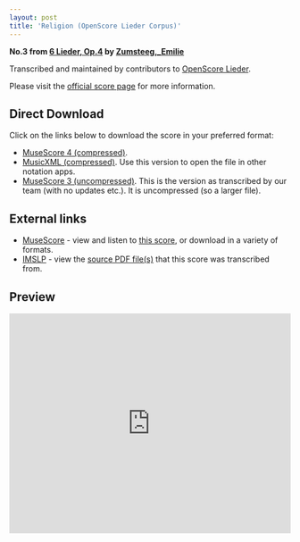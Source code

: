 ```yaml
---
layout: post
title: 'Religion (OpenScore Lieder Corpus)'
---
```


__No.3 from [6 Lieder, Op.4](https://fourscoreandmore.org/openscore/lieder/Zumsteeg%2C_Emilie/6_Lieder%2C_Op.4/) by [Zumsteeg,_Emilie](https://fourscoreandmore.org/openscore/lieder/Zumsteeg%2C_Emilie)__

Transcribed and maintained by contributors to [OpenScore Lieder].

Please visit the [official score page] for more information.

[official score page]: https://musescore.com/openscore-lieder-corpus/scores/6162644
[OpenScore Lieder]: https://musescore.com/openscore-lieder-corpus

## Direct Download

Click on the links below to download the score in your preferred format:
- [MuseScore 4 (compressed)](https://fourscoreandmore.org/openscore/lieder/Zumsteeg%2C_Emilie/6_Lieder%2C_Op.4/3_Religion.mscz).
- [MusicXML (compressed)](https://fourscoreandmore.org/openscore/lieder/Zumsteeg%2C_Emilie/6_Lieder%2C_Op.4/3_Religion.mxl). Use this version to open the file in other notation apps.
- [MuseScore 3 (uncompressed)](https://raw.githubusercontent.com/OpenScore/Lieder/refs/heads/main/scores/Zumsteeg%2C_Emilie/6_Lieder%2C_Op.4/3_Religion/lc6162644.mscx). This is the version as transcribed by our team (with no updates etc.). It is uncompressed (so a larger file).

## External links

- [MuseScore] - view and listen to [this score][MuseScore], or download in a variety of formats.
- [IMSLP] - view the [source PDF file(s)][IMSLP] that this score was transcribed from.

[MuseScore]: https://musescore.com/score/6162644
[IMSLP]: https://imslp.org/wiki/Special:ReverseLookup/619876

## Preview

<iframe width="100%" height="394" src="https://musescore.com/openscore-lieder-corpus/scores/6162644/embed" frameborder="0" allowfullscreen allow="autoplay; fullscreen"></iframe>

